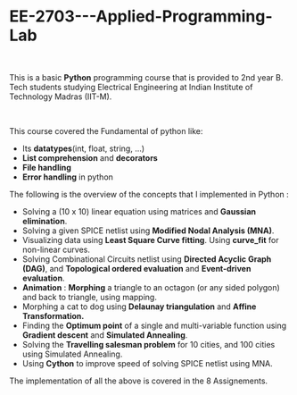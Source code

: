 # EE-2703---Applied-Programming-Lab

<br>

This is a basic **Python** programming course that is provided to 2nd year B. Tech students studying Electrical Engineering at Indian Institute of Technology Madras (IIT-M). 

<br>

This course covered the Fundamental of python like:
- Its **datatypes**(int, float, string, ...)
- **List comprehension** and **decorators**
- **File handling**
- **Error handling** in python


The following is the overview of the concepts that I implemented in Python : 
- Solving a (10 x 10) linear equation using matrices and **Gaussian elimination**.
- Solving a given SPICE netlist using **Modified Nodal Analysis (MNA)**. 
- Visualizing data using **Least Square Curve fitting**. Using **curve_fit** for non-linear curves. 
- Solving Combinational Circuits netlist using **Directed Acyclic Graph (DAG)**, and **Topological ordered evaluation** and **Event-driven evaluation**.
- **Animation** : **Morphing** a triangle to an octagon (or any sided polygon) and back to triangle, using mapping.  
- Morphing a cat to dog using **Delaunay triangulation** and **Affine Transformation.**
- Finding the **Optimum point** of a single and multi-variable function using **Gradient descent** and **Simulated Annealing**. 
- Solving the **Travelling salesman problem** for 10 cities, and 100 cities using Simulated Annealing. 
- Using **Cython** to improve speed of solving SPICE netlist using MNA. 


The implementation of all the above is covered in the 8 Assignements. 
